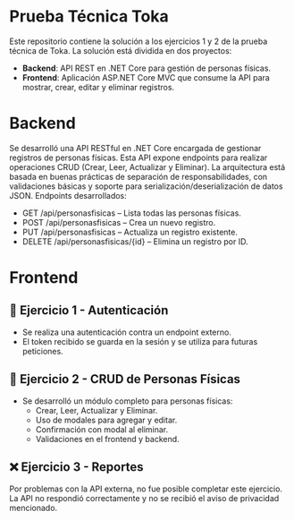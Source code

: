 # Prueba Técnica Toka

Este repositorio contiene la solución a los ejercicios 1 y 2 de la prueba técnica de Toka. La solución está dividida en dos proyectos:

- **Backend**: API REST en .NET Core para gestión de personas físicas.
- **Frontend**: Aplicación ASP.NET Core MVC que consume la API para mostrar, crear, editar y eliminar registros.

# Backend
Se desarrolló una API RESTful en .NET Core encargada de gestionar registros de personas físicas. Esta API expone endpoints para realizar operaciones CRUD (Crear, Leer, Actualizar y Eliminar). La arquitectura está basada en buenas prácticas de separación de responsabilidades, con validaciones básicas y soporte para serialización/deserialización de datos JSON.
Endpoints desarrollados:
- GET /api/personasfisicas – Lista todas las personas físicas.
- POST /api/personasfisicas – Crea un nuevo registro.
- PUT /api/personasfisicas – Actualiza un registro existente.
- DELETE /api/personasfisicas/{id} – Elimina un registro por ID.

# Frontend
## 📌 Ejercicio 1 - Autenticación
- Se realiza una autenticación contra un endpoint externo.
- El token recibido se guarda en la sesión y se utiliza para futuras peticiones.

## 📌 Ejercicio 2 - CRUD de Personas Físicas
- Se desarrolló un módulo completo para personas físicas:
  - Crear, Leer, Actualizar y Eliminar.
  - Uso de modales para agregar y editar.
  - Confirmación con modal al eliminar.
  - Validaciones en el frontend y backend.

## ❌ Ejercicio 3 - Reportes
Por problemas con la API externa, no fue posible completar este ejercicio. La API no respondió correctamente y no se recibió el aviso de privacidad mencionado.
